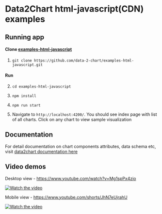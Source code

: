 # Data2Chart html-javascript(CDN) examples

## Running app
#### Clone [examples-html-javascript](https://github.com/data-2-chart/examples-html-javascript) 

1. `git clone https://github.com/data-2-chart/examples-html-javascript.git`

#### Run

2. `cd examples-html-javascript `

3. `npm install`

4. `npm run start`

5. Navigate to `http://localhost:4200/`. You should see index page with list of all charts. Click on any chart to view sample visualization

## Documentation 

For detail documentation on chart components attributes, data schema etc, visit [data2chart documentation here](http://docs.data2chart.com/)


## Video demos

Desktop view - https://www.youtube.com/watch?v=Mg1spPx4zio

<a href="https://www.youtube.com/watch?feature=player_embedded&v=Mg1spPx4zio" target="_blank">
 <img src="https://img.youtube.com/vi/Mg1spPx4zio/0.jpg" alt="Watch the video" />
</a>

Mobile view - https://www.youtube.com/shorts/JhN7eUjrahU

<a href="https://www.youtube.com/watch?feature=player_embedded&v=JhN7eUjrahU" target="_blank">
 <img src="https://img.youtube.com/vi/JhN7eUjrahU/0.jpg" alt="Watch the video" />
</a>

